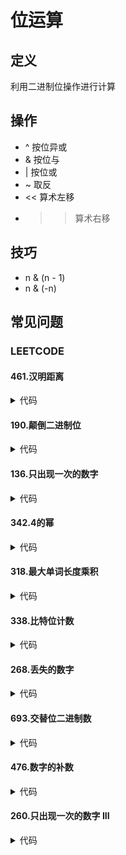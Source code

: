 # 位运算 #

## 定义 ##
利用二进制位操作进行计算

## 操作 ##
  - ^ 按位异或
  - & 按位与
  - | 按位或
  - ~ 取反
  - << 算术左移
  - >> 算术右移
  
## 技巧 ##
  - n & (n - 1)
  - n & (-n)

## 常见问题 ##
### LEETCODE ###
#### 461.汉明距离 ####
<details>
<summary>代码</summary>
<pre>
<code>
</code>
</pre>
</details>

#### 190.颠倒二进制位 ####
<details>
<summary>代码</summary>
<pre>
<code>
</code>
</pre>
</details>

#### 136.只出现一次的数字 ####
<details>
<summary>代码</summary>
<pre>
<code>
</code>
</pre>
</details>

#### 342.4的幂 ####
<details>
<summary>代码</summary>
<pre>
<code>
</code>
</pre>
</details>

#### 318.最大单词长度乘积 ####
<details>
<summary>代码</summary>
<pre>
<code>
</code>
</pre>
</details>

#### 338.比特位计数 ####
<details>
<summary>代码</summary>
<pre>
<code>
</code>
</pre>
</details>

#### 268.丢失的数字 ####
<details>
<summary>代码</summary>
<pre>
<code>
</code>
</pre>
</details>

#### 693.交替位二进制数 ####
<details>
<summary>代码</summary>
<pre>
<code>
</code>
</pre>
</details>

#### 476.数字的补数 ####
<details>
<summary>代码</summary>
<pre>
<code>
</code>
</pre>
</details>

#### 260.只出现一次的数字 III ####
<details>
<summary>代码</summary>
<pre>
<code>
</code>
</pre>
</details>

